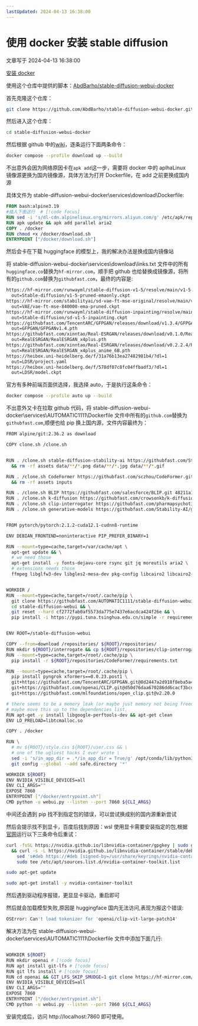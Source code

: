 ```yaml
---
lastUpdated: 2024-04-13 16:38:00
---
```


# 使用 docker 安装 stable diffusion

文章写于 2024-04-13 16:38:00

[安装 docker](docker-install.md)

使用这个仓库中提供的脚本：[AbdBarho/stable-diffusion-webui-docker](https://github.com/AbdBarho/stable-diffusion-webui-docker)

首先克隆这个仓库：

```bash
git clone https://github.com/AbdBarho/stable-diffusion-webui-docker.git
```

然后进入这个仓库：

```bash
cd stable-diffusion-webui-docker
```

然后根据 github 中的[wiki](https://github.com/AbdBarho/stable-diffusion-webui-docker/wiki/Setup)，逐条运行下面两条命令：

```bash
docker compose --profile download up --build

```

不出意外会因为网络原因卡在`apk add`这一步，需要将 docker 中的 aplhaLinux 镜像源更换为国内镜像源，具体方法为打开 Dockerfile，在 add 之前更换成国内源

具体文件为 stable-diffusion-webui-docker\services\download\Dockerfile:

```dockerfile
FROM bash:alpine3.19
#插入下面这行  # [!code focus]
RUN sed -i 's/dl-cdn.alpinelinux.org/mirrors.aliyun.com/g' /etc/apk/repositories # [!code focus]
RUN apk update && apk add parallel aria2
COPY . /docker
RUN chmod +x /docker/download.sh
ENTRYPOINT ["/docker/download.sh"]

```

然后会卡在下载 huggingface 的模型上，我的解决办法是换成国内镜像站

将 stable-diffusion-webui-docker\services\download\links.txt 文件中的所有`huggingface.co`替换为`hf-mirror.com`，顺手把 github 也给替换成镜像源，将所有的`github.com`替换为`githubfast.com`，最终的内容是:

```txt
https://hf-mirror.com/runwayml/stable-diffusion-v1-5/resolve/main/v1-5-pruned-emaonly.ckpt
  out=Stable-diffusion/v1-5-pruned-emaonly.ckpt
https://hf-mirror.com/stabilityai/sd-vae-ft-mse-original/resolve/main/vae-ft-mse-840000-ema-pruned.ckpt
  out=VAE/vae-ft-mse-840000-ema-pruned.ckpt
https://hf-mirror.com/runwayml/stable-diffusion-inpainting/resolve/main/sd-v1-5-inpainting.ckpt
  out=Stable-diffusion/sd-v1-5-inpainting.ckpt
https://githubfast.com/TencentARC/GFPGAN/releases/download/v1.3.4/GFPGANv1.4.pth
  out=GFPGAN/GFPGANv1.4.pth
https://githubfast.com/xinntao/Real-ESRGAN/releases/download/v0.1.0/RealESRGAN_x4plus.pth
  out=RealESRGAN/RealESRGAN_x4plus.pth
https://githubfast.com/xinntao/Real-ESRGAN/releases/download/v0.2.2.4/RealESRGAN_x4plus_anime_6B.pth
  out=RealESRGAN/RealESRGAN_x4plus_anime_6B.pth
https://heibox.uni-heidelberg.de/f/31a76b13ea27482981b4/?dl=1
  out=LDSR/project.yaml
https://heibox.uni-heidelberg.de/f/578df07c8fc04ffbadf3/?dl=1
  out=LDSR/model.ckpt
```

官方有多种前端页面供选择，我选择 auto，于是执行这条命令：

```bash
docker compose --profile auto up --build
```

不出意外又卡在拉取 github 代码，将 stable-diffusion-webui-docker\services\AUTOMATIC1111\Dockerfile 文件中所有的`github.com`替换为`githubfast.com`,顺便也给 pip 换上国内源，文件内容最终为：

```bash
FROM alpine/git:2.36.2 as download

COPY clone.sh /clone.sh


RUN . /clone.sh stable-diffusion-stability-ai https://githubfast.com/Stability-AI/stablediffusion.git cf1d67a6fd5ea1aa600c4df58e5b47da45f6bdbf \
  && rm -rf assets data/**/*.png data/**/*.jpg data/**/*.gif

RUN . /clone.sh CodeFormer https://githubfast.com/sczhou/CodeFormer.git c5b4593074ba6214284d6acd5f1719b6c5d739af \
  && rm -rf assets inputs

RUN . /clone.sh BLIP https://githubfast.com/salesforce/BLIP.git 48211a1594f1321b00f14c9f7a5b4813144b2fb9
RUN . /clone.sh k-diffusion https://githubfast.com/crowsonkb/k-diffusion.git ab527a9a6d347f364e3d185ba6d714e22d80cb3c
RUN . /clone.sh clip-interrogator https://githubfast.com/pharmapsychotic/clip-interrogator 2cf03aaf6e704197fd0dae7c7f96aa59cf1b11c9
RUN . /clone.sh generative-models https://githubfast.com/Stability-AI/generative-models 45c443b316737a4ab6e40413d7794a7f5657c19f


FROM pytorch/pytorch:2.1.2-cuda12.1-cudnn8-runtime

ENV DEBIAN_FRONTEND=noninteractive PIP_PREFER_BINARY=1

RUN --mount=type=cache,target=/var/cache/apt \
  apt-get update && \
  # we need those
  apt-get install -y fonts-dejavu-core rsync git jq moreutils aria2 \
  # extensions needs those
  ffmpeg libglfw3-dev libgles2-mesa-dev pkg-config libcairo2 libcairo2-dev build-essential


WORKDIR /
RUN --mount=type=cache,target=/root/.cache/pip \
  git clone https://githubfast.com/AUTOMATIC1111/stable-diffusion-webui.git && \
  cd stable-diffusion-webui && \
  git reset --hard cf2772fab0af5573da775e7437e6acdca424f26e && \
  pip install -i https://pypi.tuna.tsinghua.edu.cn/simple -r requirements_versions.txt


ENV ROOT=/stable-diffusion-webui

COPY --from=download /repositories/ ${ROOT}/repositories/
RUN mkdir ${ROOT}/interrogate && cp ${ROOT}/repositories/clip-interrogator/clip_interrogator/data/* ${ROOT}/interrogate
RUN --mount=type=cache,target=/root/.cache/pip \
  pip install -r ${ROOT}/repositories/CodeFormer/requirements.txt

RUN --mount=type=cache,target=/root/.cache/pip \
  pip install pyngrok xformers==0.0.23.post1 \
  git+https://githubfast.com/TencentARC/GFPGAN.git@8d2447a2d918f8eba5a4a01463fd48e45126a379 \
  git+https://githubfast.com/openai/CLIP.git@d50d76daa670286dd6cacf3bcd80b5e4823fc8e1 \
  git+https://githubfast.com/mlfoundations/open_clip.git@v2.20.0

# there seems to be a memory leak (or maybe just memory not being freed fast enough) that is fixed by this version of malloc
# maybe move this up to the dependencies list.
RUN apt-get -y install libgoogle-perftools-dev && apt-get clean
ENV LD_PRELOAD=libtcmalloc.so

COPY . /docker

RUN \
  # mv ${ROOT}/style.css ${ROOT}/user.css && \
  # one of the ugliest hacks I ever wrote \
  sed -i 's/in_app_dir = .*/in_app_dir = True/g' /opt/conda/lib/python3.10/site-packages/gradio/routes.py && \
  git config --global --add safe.directory '*'

WORKDIR ${ROOT}
ENV NVIDIA_VISIBLE_DEVICES=all
ENV CLI_ARGS=""
EXPOSE 7860
ENTRYPOINT ["/docker/entrypoint.sh"]
CMD python -u webui.py --listen --port 7860 ${CLI_ARGS}

```

中间还会遇到 pip 找不到指定包的错误，可以尝试换成别的国内源重新尝试

然后会提示找不到显卡，百度后找到原因：wsl 使用显卡需要安装指定的包,根据[官网](https://docs.nvidia.com/datacenter/cloud-native/container-toolkit/latest/install-guide.html)运行以下三条命令后重试：

```bash
curl -fsSL https://nvidia.github.io/libnvidia-container/gpgkey | sudo gpg --dearmor -o /usr/share/keyrings/nvidia-container-toolkit-keyring.gpg \
  && curl -s -L https://nvidia.github.io/libnvidia-container/stable/deb/nvidia-container-toolkit.list | \
    sed 's#deb https://#deb [signed-by=/usr/share/keyrings/nvidia-container-toolkit-keyring.gpg] https://#g' | \
    sudo tee /etc/apt/sources.list.d/nvidia-container-toolkit.list
```

```bash
sudo apt-get update
```

```bash
sudo apt-get install -y nvidia-container-toolkit
```

然后遇到驱动程序报错，更显显卡驱动，重启即可

然后就会加载模型失败,原因是 huggingface 国内无法访问,表现为报这个错误:

```bash
OSError: Can't load tokenizer for 'openai/clip-vit-large-patch14'
```

解决方法为在 stable-diffusion-webui-docker\services\AUTOMATIC1111\Dockerfile 文件中添加下面几行:

```bash

WORKDIR ${ROOT}
RUN mkdir openai # [!code focus]
RUN apt install git-lfs # [!code focus]
RUN git lfs install # [!code focus]
RUN cd openai && GIT_LFS_SKIP_SMUDGE=1 git clone https://hf-mirror.com/openai/clip-vit-large-patch14 # [!code focus]
ENV NVIDIA_VISIBLE_DEVICES=all
ENV CLI_ARGS=""
EXPOSE 7860
ENTRYPOINT ["/docker/entrypoint.sh"]
CMD python -u webui.py --listen --port 7860 ${CLI_ARGS}

```

安装完成后，访问 http://localhost:7860 即可使用。
